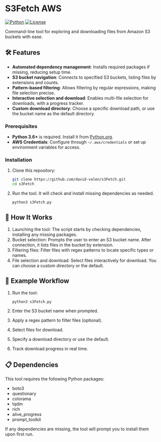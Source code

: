# S3Fetch AWS

[![Python](https://img.shields.io/badge/Python-3.6%2B-blue.svg)](https://www.python.org/)
[![License](https://img.shields.io/badge/License-MIT-green.svg)](LICENSE)

Command-line tool for exploring and downloading files from Amazon S3 buckets with ease.

## 🛠 Features

- **Automated dependency management**: Installs required packages if missing, reducing setup time.
- **S3 bucket navigation**: Connects to specified S3 buckets, listing files by extensions and counts.
- **Pattern-based filtering**: Allows filtering by regular expressions, making file selection precise.
- **Interactive selection and download**: Enables multi-file selection for downloads, with a progress tracker.
- **Custom download directory**: Choose a specific download path, or use the bucket name as the default directory.

### Prerequisites

- **Python 3.6+** is required. Install it from [Python.org](https://www.python.org/).
- **AWS Credentials**: Configure through `~/.aws/credentials` or set up environment variables for access.

### Installation

1. Clone this repository:

    ```bash
    git clone https://github.com/david-valen/s3Fetch.git
    cd s3Fetch
    ```

2. Run the tool. It will check and install missing dependencies as needed.

    ```bash
    python3 s3Fetch.py
    ```

## 📝 How It Works

1. Launching the tool: The script starts by checking dependencies, installing any missing packages.
2. Bucket selection: Prompts the user to enter an S3 bucket name. After connection, it lists files in the bucket by extension.
3. Filtering files: Filter files with regex patterns to locate specific types or names.
4. File selection and download: Select files interactively for download. You can choose a custom directory or the default.

## 📌 Example Workflow

1. Run the tool:

    ```bash
    python3 s3Fetch.py
    ```
2. Enter the S3 bucket name when prompted.
3. Apply a regex pattern to filter files (optional).
4. Select files for download.
5. Specify a download directory or use the default.
6. Track download progress in real time.

## 📋 Dependencies

This tool requires the following Python packages:

- boto3
- questionary
- colorama
- tqdm
- rich
- alive_progress
- prompt_toolkit

If any dependencies are missing, the tool will prompt you to install them upon first run.

